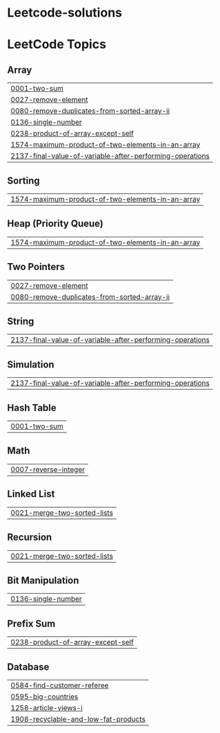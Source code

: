 # Leetcode-solutions


<!---LeetCode Topics Start-->
# LeetCode Topics
## Array
|  |
| ------- |
| [0001-two-sum](https://github.com/Adityakendre1000/Leetcode-solutions/tree/master/0001-two-sum) |
| [0027-remove-element](https://github.com/Adityakendre1000/Leetcode-solutions/tree/master/0027-remove-element) |
| [0080-remove-duplicates-from-sorted-array-ii](https://github.com/Adityakendre1000/Leetcode-solutions/tree/master/0080-remove-duplicates-from-sorted-array-ii) |
| [0136-single-number](https://github.com/Adityakendre1000/Leetcode-solutions/tree/master/0136-single-number) |
| [0238-product-of-array-except-self](https://github.com/Adityakendre1000/Leetcode-solutions/tree/master/0238-product-of-array-except-self) |
| [1574-maximum-product-of-two-elements-in-an-array](https://github.com/Adityakendre1000/Leetcode-solutions/tree/master/1574-maximum-product-of-two-elements-in-an-array) |
| [2137-final-value-of-variable-after-performing-operations](https://github.com/Adityakendre1000/Leetcode-solutions/tree/master/2137-final-value-of-variable-after-performing-operations) |
## Sorting
|  |
| ------- |
| [1574-maximum-product-of-two-elements-in-an-array](https://github.com/Adityakendre1000/Leetcode-solutions/tree/master/1574-maximum-product-of-two-elements-in-an-array) |
## Heap (Priority Queue)
|  |
| ------- |
| [1574-maximum-product-of-two-elements-in-an-array](https://github.com/Adityakendre1000/Leetcode-solutions/tree/master/1574-maximum-product-of-two-elements-in-an-array) |
## Two Pointers
|  |
| ------- |
| [0027-remove-element](https://github.com/Adityakendre1000/Leetcode-solutions/tree/master/0027-remove-element) |
| [0080-remove-duplicates-from-sorted-array-ii](https://github.com/Adityakendre1000/Leetcode-solutions/tree/master/0080-remove-duplicates-from-sorted-array-ii) |
## String
|  |
| ------- |
| [2137-final-value-of-variable-after-performing-operations](https://github.com/Adityakendre1000/Leetcode-solutions/tree/master/2137-final-value-of-variable-after-performing-operations) |
## Simulation
|  |
| ------- |
| [2137-final-value-of-variable-after-performing-operations](https://github.com/Adityakendre1000/Leetcode-solutions/tree/master/2137-final-value-of-variable-after-performing-operations) |
## Hash Table
|  |
| ------- |
| [0001-two-sum](https://github.com/Adityakendre1000/Leetcode-solutions/tree/master/0001-two-sum) |
## Math
|  |
| ------- |
| [0007-reverse-integer](https://github.com/Adityakendre1000/Leetcode-solutions/tree/master/0007-reverse-integer) |
## Linked List
|  |
| ------- |
| [0021-merge-two-sorted-lists](https://github.com/Adityakendre1000/Leetcode-solutions/tree/master/0021-merge-two-sorted-lists) |
## Recursion
|  |
| ------- |
| [0021-merge-two-sorted-lists](https://github.com/Adityakendre1000/Leetcode-solutions/tree/master/0021-merge-two-sorted-lists) |
## Bit Manipulation
|  |
| ------- |
| [0136-single-number](https://github.com/Adityakendre1000/Leetcode-solutions/tree/master/0136-single-number) |
## Prefix Sum
|  |
| ------- |
| [0238-product-of-array-except-self](https://github.com/Adityakendre1000/Leetcode-solutions/tree/master/0238-product-of-array-except-self) |
## Database
|  |
| ------- |
| [0584-find-customer-referee](https://github.com/Adityakendre1000/Leetcode-solutions/tree/master/0584-find-customer-referee) |
| [0595-big-countries](https://github.com/Adityakendre1000/Leetcode-solutions/tree/master/0595-big-countries) |
| [1258-article-views-i](https://github.com/Adityakendre1000/Leetcode-solutions/tree/master/1258-article-views-i) |
| [1908-recyclable-and-low-fat-products](https://github.com/Adityakendre1000/Leetcode-solutions/tree/master/1908-recyclable-and-low-fat-products) |
<!---LeetCode Topics End-->